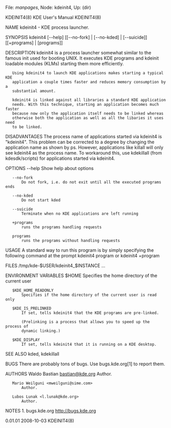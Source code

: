 File: *manpages*,  Node: kdeinit4,  Up: (dir)

KDEINIT4(8)                    KDE User's Manual                   KDEINIT4(8)



NAME
       kdeinit4 - KDE process launcher.

SYNOPSIS
       kdeinit4 [--help] [[--no-fork] | [--no-kded] | [--suicide]]
                [[+programs] | [programs]]

DESCRIPTION
       kdeinit4 is a process launcher somewhat similar to the famous init used
       for booting UNIX. It executes KDE programs and kdeinit loadable modules
       (KLMs) starting them more efficiently.

       Using kdeinit4 to launch KDE applications makes starting a typical KDE
       application a couple times faster and reduces memory consumption by a
       substantial amount.

       kdeinit4 is linked against all libraries a standard KDE application
       needs. With this technique, starting an application becomes much faster
       because now only the application itself needs to be linked whereas
       otherwise both the application as well as all the libaries it uses need
       to be linked.

DISADVANTAGES
       The process name of applications started via kdeinit4 is "kdeinit4".
       This problem can be corrected to a degree by changing the application
       name as shown by ps. However, applications like killall will only see
       kdeinit4 as the process name. To workaround this, use kdekillall (from
       kdesdk/scripts) for applications started via kdeinit4.

OPTIONS
       --help
           Show help about options

       --no-fork
           Do not fork, i.e. do not exit until all the executed programs ends

       --no-kded
           Do not start kded

       --suicide
           Terminate when no KDE applications are left running

       +programs
           runs the programs handling requests

       programs
           runs the programs without handling requests

USAGE
       A standard way to run this program is by simply specifying the
       following command at the prompt kdeinit4 program or kdeinit4 +program

FILES
       /tmp/kde-$USER/kdeinit4_$INSTANCE
           ...

ENVIRONMENT VARIABLES
       $HOME
           Specifies the home directory of the current user

       $KDE_HOME_READONLY
           Specifies if the home directory of the current user is read only

       $KDE_IS_PRELINKED
           If set, tells kdeinit4 that the KDE programs are pre-linked.

           (Prelinking is a process that allows you to speed up the process of
           dynamic linking.)

       $KDE_DISPLAY
           If set, tells kdeinit4 that it is running on a KDE desktop.

SEE ALSO
       kded, kdekillall

BUGS
       There are probably tons of bugs. Use bugs.kde.org[1] to report them.

AUTHORS
       Waldo Bastian <bastian@kde.org>
           Author.

       Mario Weilguni <mweilguni@sime.com>
           Author.

       Lubos Lunak <l.lunak@kde.org>
           Author.

NOTES
        1. bugs.kde.org
           http://bugs.kde.org



0.01.01                           2008-10-03                       KDEINIT4(8)
